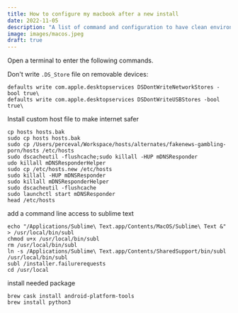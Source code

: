 ```yaml
---
title: How to configure my macbook after a new install
date: 2022-11-05
description: "A list of command and configuration to have clean environment under macOS"
image: images/macos.jpeg
draft: true
---
```



Open a terminal to enter the following commands.

Don't write `.DS_Store` file on removable devices: 
```
defaults write com.apple.desktopservices DSDontWriteNetworkStores -bool true\
defaults write com.apple.desktopservices DSDontWriteUSBStores -bool true\
```


Install custom host file to make internet safer
```
cp hosts hosts.bak
sudo cp hosts hosts.bak
sudo cp /Users/perceval/Workspace/hosts/alternates/fakenews-gambling-porn/hosts /etc/hosts
sudo dscacheutil -flushcache;sudo killall -HUP mDNSResponder
udo killall mDNSResponderHelper
sudo cp /etc/hosts.new /etc/hosts
sudo killall -HUP mDNSResponder
sudo killall mDNSResponderHelper
sudo dscacheutil -flushcache
sudo launchctl start mDNSResponder
head /etc/hosts
```

add a command line access to sublime text
```
echo "/Applications/Sublime\ Text.app/Contents/MacOS/Sublime\ Text &" > /usr/local/bin/subl
chmod u+x /usr/local/bin/subl
rm /usr/local/bin/subl
ln -s /Applications/Sublime\ Text.app/Contents/SharedSupport/bin/subl /usr/local/bin/subl
subl /installer.failurerequests
cd /usr/local
```

install needed package
```
brew cask install android-platform-tools
brew install python3
```
